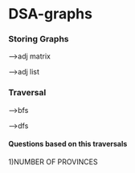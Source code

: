 # DSA-graphs

### Storing Graphs
 
-->adj matrix

-->adj list

### Traversal

-->bfs

-->dfs

#### Questions based on this traversals

1)NUMBER OF PROVINCES 
